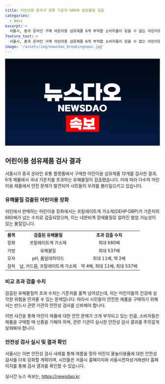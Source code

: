 ```yaml
---
title: 어린이용 중직구 장화 기준치 680배 발암물질 검출
categories:
  - News
excerpt: >
  서울시, 중국 온라인 구매 어린이용 섬유제품 6개 부적합 소비자들이 믿을 수 없는 어린이용 장화와 가방 6개의 안전검사 결과. 프탈레이트계 가소제 초과 검출로 발암, 알러지, 호흡곤란 등 걱정. 시는 이로 인해 어린이 물놀이용품까지 안전검사를 실시할 예정. 소비자는 시티홈페이지에서 결과 확인이 가능하다. (150자)
feature_text: >
  서울시, 중국 온라인 구매 어린이용 섬유제품 6개 부적합 소비자들이 믿을 수 없는 어린이용 장화와 가방 6개의 안전검사 결과. 프탈레이트계 가소제 초과 검출로 발암, 알러지, 호흡곤란 등 걱정. 시는 이로 인해 어린이 물놀이용품까지 안전검사를 실시할 예정. 소비자는 시티홈페이지에서 결과 확인이 가능하다. (150자)
image: '/assets/img/newsdao_breakingnews.jpg'
---
```


<p><img src="/assets/img/newsdao_breakingnews.jpg" alt="pcversion 속보" /></p>

<h2 data-ke-size="size26">어린이용 섬유제품 검사 결과</h2>

<p data-ke-size="size16">서울시가 중국 온라인 유통 플랫폼에서 구매한 어린이용 섬유제품 12개를 검사한 결과, 6개 제품에서 국내 기준치를 초과하는 유해물질이 검출됐습니다. 이에 따라 다수의 어린이용 제품에서 안전 문제가 발견되어 시민들의 우려를 불러일으키고 있습니다.</p>

<h3><b>유해물질 검출된 어린이용 장화</b></h3>

<p data-ke-size="size16">쉬인에서 판매하는 어린이용 장화에서는 프탈레이트계 가소제(DEHP·DBP)가 기준치의 680배가 넘는 수치로 검출되었으며, 이는 내분비계 장애물질로 알려진 발암 가능성이 있는 물질입니다.</p>

<table>
<tbody>
<tr>
<td style="text-align: center; height: 17px;"><b>품목</b></td>
<td style="text-align: center; height: 17px;"><b>검출된 유해물질</b></td>
<td style="text-align: center; height: 17px;"><b>초과 검출 수치</b></td>
</tr>
<tr>
<td style="text-align: center; height: 17px;">장화</td>
<td style="text-align: center; height: 17px;">프탈레이트계 가소제</td>
<td style="text-align: center; height: 17px;">최대 680배</td>
</tr>
<tr>
<td style="text-align: center; height: 17px;">가방</td>
<td style="text-align: center; height: 17px;">유해물질</td>
<td style="text-align: center; height: 17px;">최대 537배</td>
</tr>
<tr>
<td style="text-align: center; height: 17px;">모자</td>
<td style="text-align: center; height: 17px;">pH, 폼알데하이드</td>
<td style="text-align: center; height: 17px;">최대 11배, 약 2배</td>
</tr>
<tr>
<td style="text-align: center; height: 17px;">점퍼</td>
<td style="text-align: center; height: 17px;">납, 카드뮴, 프탈레이트계 가소제</td>
<td style="text-align: center; height: 17px;">약 4배, 최대 11배, 최대 537배</td>
</tr>
</tbody>
</table>

<h3><b>비교 초과 검출 수치</b></h3>

<p data-ke-size="size16">검출된 유해물질의 초과 수치는 기준치를 훌쩍 넘어섰는데, 이는 어린이들의 건강에 심각한 위협을 안겨줄 수 있는 문제입니다. 따라서 시민들이 안전한 제품을 구매하기 위해서는 반드시 관련 기관의 안전성 검사를 신뢰해야 합니다.</p>

<p data-ke-size="size16">이번 사건을 통해 어린이 제품에 대한 안전 문제가 크게 부각되고 있는 만큼, 소비자들은 제품을 구매할 때 신중을 기해야 하며, 관련 기관이 실시한 안전성 검사 결과를 주의깊게 살펴봐야 합니다.</p>

<h3><b>안전성 검사 실시 및 결과 확인</b></h3>

<p data-ke-size="size16">서울시는 이번 안전성 검사 사례를 통해 여름을 맞아 어린이 물놀이용품에 대한 안전성 검사를 더욱 강화할 계획이며, 시민들은 서울시 홈페이지와 서울시전자상거래센터 홈페이지를 통해 검사 결과를 확인할 수 있습니다.</p>
실시간 뉴스 속보는, <a href="https://newsdao.kr" rel="dofollow">https://newsdao.kr</a>


